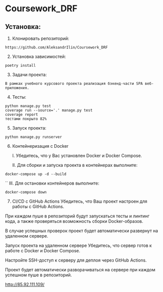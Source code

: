 # Coursework_DRF

## Установка:
1. Клонировать репозиторий:

```
https://github.com/AleksandrIlin/Coursework_DRF
```

2. Установка зависимостей:

```
poetry install
```

3. Задачи проекта:

```
В рамках учебного курсового проекта реализация бэкенд-части SPA веб-приложения.
```

4. Тесты:

```
python manage.py test
coverage run --source='.' manage.py test
coverage report
тестами покрыто 82%
```

5. Запуск проекта: 

```
python manage.py runserver
```

6. Контейнеризация с Docker

   I. Убедитесь, что у Вас установлен Docker и Docker Compose.

   II. Для сборки и запуска проекта в контейнерах выполните:

```
docker-compose up -d --build
```
``
    III. Для остановки контейнеров выполните:

```
docker-compose down
```
7. CI/CD с GitHub Actions
Убедитесь, что Ваш проект настроен для работы с GitHub Actions.

При каждом пуше в репозиторий будут запускаться тесты и линтинг кода, а также проверяться возможность сборки Docker-образов.

В случае успешных проверок проект будет автоматически развернут на удаленном сервере.

Запуск проекта на удаленном сервере
Убедитесь, что сервер готов к работе с Docker и Docker Compose.

Настройте SSH-доступ к серверу для деплоя через GitHub Actions.

Проект будет автоматически разворачиваться на сервере при каждом успешном пуше в репозиторий.

http://85.92.111.109/
